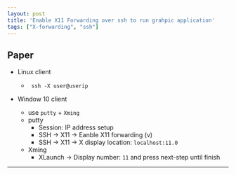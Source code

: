 ```yaml
---
layout: post
title: 'Enable X11 Forwarding over ssh to run grahpic application'
tags: ["X-forwarding", "ssh"]
---
```


## Paper
- Linux client
  - ` ssh -X user@userip`
  
- Window 10 client
  - use `putty` + `Xming`
  - putty
    - Session: IP address setup
    - SSH -> X11 -> Eanble X11 forwarding (v)
    - SSH -> X11 -> X display location: `localhost:11.0`
  - Xming
    - XLaunch -> Display number: `11` and press next-step until finish
  
---
